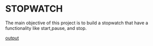 # STOPWATCH 
The main objective of this project is to build a stopwatch that have a functionality like start,pause, and stop.

[output](C:\Users\tasle\Desktop\Project\stopwatch.html)
